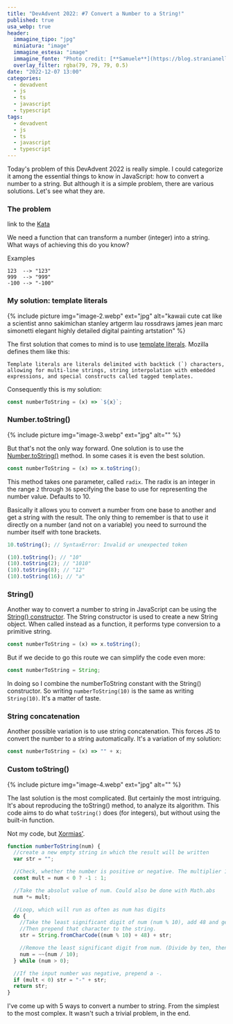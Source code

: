 ```yaml
---
title: "DevAdvent 2022: #7 Convert a Number to a String!"
published: true
usa_webp: true
header:
  immagine_tipo: "jpg"
  miniatura: "image"
  immagine_estesa: "image"
  immagine_fonte: "Photo credit: [**Samuele**](https://blog.stranianelli.com/)"
  overlay_filter: rgba(79, 79, 79, 0.5)
date: "2022-12-07 13:00"
categories:
  - devadvent
  - js
  - ts
  - javascript
  - typescript
tags:
  - devadvent
  - js
  - ts
  - javascript
  - typescript
---
```


Today's problem of this DevAdvent 2022 is really simple. I could categorize it among the essential things to know in JavaScript: how to convert a number to a string. But although it is a simple problem, there are various solutions. Let's see what they are.

### The problem

link to the [Kata](https://www.codewars.com/kata/5265326f5fda8eb1160004c8)

We need a function that can transform a number (integer) into a string. What ways of achieving this do you know?

Examples

```
123  --> "123"
999  --> "999"
-100 --> "-100"
```

### My solution: template literals

{% include picture img="image-2.webp" ext="jpg" alt="kawaii cute cat like a scientist anno sakimichan stanley artgerm lau rossdraws james jean marc simonetti elegant highly detailed digital painting artstation" %}

The first solution that comes to mind is to use [template literals](https://developer.mozilla.org/en-US/docs/Web/JavaScript/Reference/Template_literals). Mozilla defines them like this:

```
Template literals are literals delimited with backtick (`) characters, allowing for multi-line strings, string interpolation with embedded expressions, and special constructs called tagged templates.
```

Consequently this is my solution:

```js
const numberToString = (x) => `${x}`;
```

### Number.toString()

{% include picture img="image-3.webp" ext="jpg" alt="" %}

But that's not the only way forward. One solution is to use the [Number.toString()](https://developer.mozilla.org/en-US/docs/Web/JavaScript/Reference/Global_Objects/Number/toString) method. In some cases it is even the best solution.

```js
const numberToString = (x) => x.toString();
```

This method takes one parameter, called `radix`. The radix is an integer in the range `2` through `36` specifying the base to use for representing the number value. Defaults to 10.

Basically it allows you to convert a number from one base to another and get a string with the result. The only thing to remember is that to use it directly on a number (and not on a variable) you need to surround the number itself with tone brackets.

```js
10.toString(); // SyntaxError: Invalid or unexpected token

(10).toString(); // "10"
(10).toString(2); // "1010"
(10).toString(8); // "12"
(10).toString(16); // "a"
```

### String()

Another way to convert a number to string in JavaScript can be using the [String() constructor](https://developer.mozilla.org/en-US/docs/Web/JavaScript/Reference/Global_Objects/String/String). The String constructor is used to create a new String object. When called instead as a function, it performs type conversion to a primitive string.

```js
const numberToString = (x) => x.toString();
```

But if we decide to go this route we can simplify the code even more:

```js
const numberToString = String;
```

In doing so I combine the numberToString constant with the String() constructor. So writing `numberToString(10)` is the same as writing `String(10)`. It's a matter of taste.

### String concatenation

Another possible variation is to use string concatenation. This forces JS to convert the number to a string automatically. It's a variation of my solution:

```js
const numberToString = (x) => "" + x;
```

### Custom toString()

{% include picture img="image-4.webp" ext="jpg" alt="" %}

The last solution is the most complicated. But certainly the most intriguing. It's about reproducing the toString() method, to analyze its algorithm. This code aims to do what `toString()` does (for integers), but without using the built-in function.

Not my code, but [Xormias'](https://www.codewars.com/users/XoRMiAS).

```js
function numberToString(num) {
  //create a new empty string in which the result will be written
  var str = "";

  //Check, whether the number is positive or negative. The multiplier 1 or -1 will be saved for later
  const mult = num < 0 ? -1 : 1;

  //Take the absolut value of num. Could also be done with Math.abs
  num *= mult;

  //Loop, which will run as often as num has digits
  do {
    //Take the least significant digit of num (num % 10), add 48 and get the associated ascii character. The number 0 has the ascii value of 48, 1 = 49... 9 = 57.
    //Then prepend that character to the string.
    str = String.fromCharCode((num % 10) + 48) + str;

    //Remove the least significant digit from num. (Divide by ten, then round down)
    num = ~~(num / 10);
  } while (num > 0);

  //If the input number was negative, prepend a -.
  if (mult < 0) str = "-" + str;
  return str;
}
```

I've come up with 5 ways to convert a number to string. From the simplest to the most complex. It wasn't such a trivial problem, in the end.
